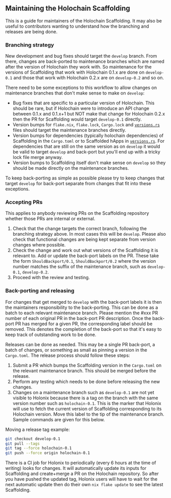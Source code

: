## Maintaining the Holochain Scaffolding

This is a guide for maintainers of the Holochain Scaffolding. It may also be useful to contributors wanting to understand how the branching and releases are being done.

### Branching strategy

New development and bug fixes should target the `develop` branch. From there, changes are back-ported to maintenance branches which are named after the version of Holochain they work with. So maintenance for the versions of Scaffolding that work with Holochain 0.1.x are done on `develop-0.1` and those that work with Holochain 0.2.x are on `develop-0.2` and so on.

There need to be some exceptions to this workflow to allow changes on maintenance branches that don't make sense to make on `develop`:

-   Bug fixes that are specific to a particular version of Holochain. This should be rare, but if Holochain were to introduce an API change between 0.1.x and 0.1.x+1 but NOT make that change for Holochain 0.2.x then the PR for Scaffolding would target `develop-0.1` directly.
-   Version bumps for `flake.nix`, `flake.lock`, `Cargo.lock` and [`versions.rs`](../src/versions.rs) files should target the maintenance branches directly.
-   Version bumps for dependencies (typically holochain dependencies) of Scaffolding in the `Cargo.toml` or to Scaffolded hApps in [`versions.rs`](../src/versions.rs). For dependencies that are still on the same version as on `develop` it would be valid to target `develop` and back-port but you'll end up with a tricky lock file merge anyway.
-   Version bumps to Scaffolding itself don't make sense on `develop` so they should be made directly on the maintenance branches.

To keep back-porting as simple as possible please try to keep changes that target `develop` for back-port separate from changes that fit into these exceptions.

### Accepting PRs

This applies to anybody reviewing PRs on the Scaffolding repository whether those PRs are internal or external.

1. Check that the change targets the correct branch, following the branching strategy above. In most cases this will be `develop`. Please also check that functional changes are being kept separate from version changes where possible.
2. Check the change and work out what versions of the Scaffolding it is relevant to. Add or update the back-port labels on the PR. These take the form `ShouldBackport/0.1`, `ShouldBackport/0.2` where the version number matches the suffix of the maintenance branch, such as `develop-0.1`, `develop-0.2`.
3. Proceed with the review and testing.

### Back-porting and releasing

For changes that get merged to `develop` with the back-port labels it is then the maintainers responsibility to the back-porting. This can be done as a batch to each relevant maintenance branch. Please mention the #xxx PR number of each original PR in the back-port PR description. Once the back-port PR has merged for a given PR, the corresponding label should be removed. This denotes the completion of the back-port so that it's easy to keep track of outstanding work to be done.

Releases can be done as needed. This may be a single PR back-port, a batch of changes, or something as small as pinning a version in the `Cargo.toml`. The release process should follow these steps:

1. Submit a PR which bumps the Scaffolding version in the `Cargo.toml` on the relevant maintenance branch. This should be merged before the release.
2. Perform any testing which needs to be done before releasing the new changes.
3. Changes on a maintenance branch such as `develop-0.1` are not yet visible to Holonix because there is a tag on the branch with the same version number such as `holochain-0.1`. This is the marker that Holonix will use to fetch the current version of Scaffolding corresponding to its Holochain version. Move this label to the tip of the maintenance branch. Sample commands are given for this below.

Moving a release tag example:

```bash
git checkout develop-0.1
git pull --tags
git tag --force holochain-0.1
git push --force origin holochain-0.1
```

There is a CI job for Holonix to periodically (every 6 hours at the time of writing) looks for changes. It will automatically update its inputs for Scaffolding and create+merge a PR on the Holochain repository. So after you have pushed the updated tag, Holonix users will have to wait for the next automatic update then do their own `nix flake update` to see the latest Scaffolding.
